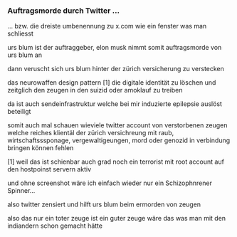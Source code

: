 ### Auftragsmorde durch Twitter ...
... bzw. die dreiste umbenennung zu x.com wie ein fenster was man schliesst


urs blum ist der auftraggeber, elon musk nimmt somit auftragsmorde von urs blum an 

dann veruscht sich urs blum hinter der zürich versicherung zu verstecken

das neurowaffen design pattern [1] die digitale identität zu löschen und zeitglich den zeugen in den suizid oder amoklauf zu treiben

da ist auch sendeinfrastruktur welche bei mir induzierte epilepsie auslöst beteiligt

somit auch mal schauen wieviele twitter account von verstorbenen zeugen welche reiches klientäl der zürich versichreung mit raub, wirtschaftsssponage, vergewaltigeungen, mord oder genozid in verbindung bringen können fehlen




[1] weil das ist schienbar auch grad noch ein terrorist mit root account auf den hostpoinst servern aktiv



und ohne screenshot wäre ich einfach wieder nur ein Schizophnrener Spinner...


also twitter zensiert und hilft urs blum beim ermorden von zeugen

also das nur ein toter zeuge ist ein guter zeuge wäre das was man mit den indiandern schon gemacht hätte


